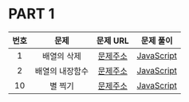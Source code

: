 # PART 1

| 번호 |      문제       |                               문제 URL                                |              문제 풀이              |
| :--: | :-------------: | :-------------------------------------------------------------------: | :---------------------------------: |
|  1   |   배열의 삭제   | [문제주소](https://www.notion.so/1-94677631c7b642a7bf3a60d93137f7b5)  |   [JavaScript](./1-배열의삭제.js)   |
|  2   | 배열의 내장함수 | [문제주소](https://www.notion.so/2-788973aacbf949dc81e98db31036d458)  | [JavaScript](./2-배열의내장함수.js) |
|  10  |     별 찍기     | [문제주소](https://www.notion.so/10-26e59abc17d6492eb8fe8f8c20c632ca) |    [JavaScript](./10-별찍기.js)     |

